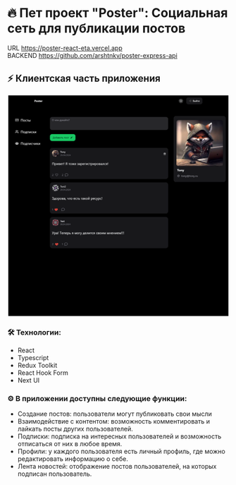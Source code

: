 # 🔥 Пет проект "Poster": Социальная сеть для публикации постов<br>

URL <a href="https://poster-react-eta.vercel.app/" target="_blank">https://poster-react-eta.vercel.app</a><br>
BACKEND <a href="https://github.com/arshtnkv/poster-express-api" target="_blank">https://github.com/arshtnkv/poster-express-api</a>

## ⚡ Клиентская часть приложения

<div align="center">
  <img height="500" width="500" src="src/meta/poster-image.png" />
</div>

### 🛠 Технологии:

- React
- Typescript
- Redux Toolkit
- React Hook Form
- Next UI

### ⚙️ В приложении доступны следующие функции:

- Создание постов: пользователи могут публиковать свои мысли
- Взаимодействие с контентом: возможность комментировать и лайкать посты других пользователей.
- Подписки: подписка на интересных пользователей и возможность отписаться от них в любое время.
- Профили: у каждого пользователя есть личный профиль, где можно редактировать информацию о себе.
- Лента новостей: отображение постов пользователей, на которых подписан пользователь.
